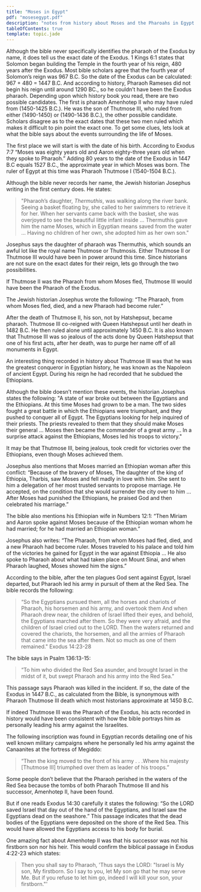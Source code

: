 ```yaml
---
title: "Moses in Egypt"
pdf: "mosesegypt.pdf"
description: "notes from history about Moses and the Pharoahs in Egypt."
tableOfContents: true
template: topic.jade
---
```


Although the bible never specifically identifies the pharaoh of the
Exodus by name, it does tell us the exact date of the Exodus. 1 Kings
6:1 states that Solomon began building the Temple in the fourth year of
his reign, 480 years after the Exodus. Most bible scholars agree that
the fourth year of Solomon’s reign was 967 B.C. So the date of the
Exodus can be calculated: 967 + 480 = 1447 B.C. And according to
history, Pharaoh Rameses did not begin his reign until around 1290 BC.,
so he couldn’t have been the Exodus pharaoh. Depending upon which
history book you read, there are two possible candidates. The first is
pharaoh Amenhotep II who may have ruled from (1450-1425 B.C.). He was
the son of Thutmose III, who ruled from either (1490-1450) or (1490-1436
B.C.), the other possible candidate. Scholars disagree as to the exact
dates that these two men ruled which makes it difficult to pin point the
exact one. To get some clues, lets look at what the bible says about the
events surrounding the life of Moses.

The first place we will start is with the date of his birth. According
to Exodus 7:7 “Moses was eighty years old and Aaron eighty-three years
old when they spoke to Pharaoh.” Adding 80 years to the date of the
Exodus in 1447 B.C equals 1527 B.C., the approximate year in which Moses
was born. The ruler of Egypt at this time was Pharaoh Thutmose I
(1540-1504 B.C.).

Although the bible never records her name, the Jewish historian Josephus
writing in the first century does. He states:

> "Pharaoh’s daughter, *Thermuthis*, was walking along the river bank.
Seeing a basket floating by, she called to her swimmers to retrieve it
for her. When her servants came back with the basket, she was overjoyed
to see the beautiful little infant inside ... Thermuthis gave him the
name Moses, which in Egyptian means saved from the water ... Having
no children of her own, she adopted him as her own son."

Josephus says the daughter of pharaoh was Thermuthis, which sounds an
awful lot like the royal name Thutmose or Thutmosis. Either Thutmose II
or Thutmose III would have been in power around this time. Since
historians are not sure on the exact dates for their reign, lets go
through the two possibilities.

If Thutmose II was the Pharaoh from whom Moses fled, Thutmose III would
have been the Pharaoh of the Exodus.

The Jewish historian Josephus wrote the following: “The Pharaoh, from
whom Moses fled, died, and a new Pharaoh had become ruler.”

After the death of Thutmose II, his son, not by Hatshepsut, became
pharaoh. Thutmose III co-reigned with Queen Hatshepsut until her death
in 1482 B.C. He then ruled alone until approximately 1450 B.C. It is
also known that Thutmose III was so jealous of the acts done by Queen
Hatshepsut that one of his first acts, after her death, was to purge her
name off of all monuments in Egypt.

An interesting thing recorded in history about Thutmose III was that he
was the greatest conqueror in Egyptian history, he was known as the
Napoleon of ancient Egypt. During his reign he had recorded that he
subdued the Ethiopians.

Although the bible doesn’t mention these events, the historian Josephus
states the following: "A state of war broke out between the Egyptians
and the Ethiopians. At this time Moses had grown to be a man. The two
sides fought a great battle in which the Ethiopians were triumphant, and
they pushed to conquer all of Egypt. The Egyptians looking for help
inquired of their priests. The priests revealed to them that they should
make Moses their general ... Moses then became the commander of a
great army ... In a surprise attack against the Ethiopians, Moses led
his troops to victory."

It may be that Thutmose III, being jealous, took credit for victories
over the Ethiopians, even though Moses achieved them.

Josephus also mentions that Moses married an Ethiopian woman after this
conflict: “Because of the bravery of Moses, The daughter of the king of
Ethiopia, Tharbis, saw Moses and fell madly in love with him. She sent
to him a delegation of her most trusted servants to propose marriage. He
accepted, on the condition that she would surrender the city over to
him ... After Moses had punished the Ethiopians, he praised God and then
celebrated his marriage.”

The bible also mentions his Ethiopian wife in Numbers 12:1: “Then Miriam
and Aaron spoke against Moses because of the Ethiopian woman whom he had
married; for he had married an Ethiopian woman.”

Josephus also writes: “The Pharaoh, from whom Moses had fled, died, and
a new Pharaoh had become ruler. Moses traveled to his palace and told
him of the victories he gained for Egypt in the war against Ethiopia ...
He also spoke to Pharaoh about what had taken place on Mount Sinai, and
when Pharaoh laughed, Moses showed him the signs.”

According to the bible, after the ten plagues God sent against Egypt,
Israel departed, but Pharaoh led his army in pursuit of them at the Red
Sea. The bible records the following:

> “So the Egyptians pursued them, all the horses and chariots of
Pharaoh, his horsemen and his army, and overtook them And when Pharaoh
drew near, the children of Israel lifted their eyes, and behold, the
Egyptians marched after them. So they were very afraid, and the children
of Israel cried out to the LORD. Then the waters returned and covered
the chariots, the horsemen, and all the armies of Pharaoh that came into
the sea after them. Not so much as one of them remained." Exodus
14:23-28

The bible says in Psalm 136:13-15:

> “To him who divided the Red Sea asunder, and brought Israel in the
midst of it, but swept Pharaoh and his army into the Red Sea.”

This passage says Pharaoh was killed in the incident. If so, the date of
the Exodus in 1447 B.C., as calculated from the Bible, is synonymous
with Pharaoh Thutmose III death which most historians approximate at
1450 B.C.

If indeed Thutmose III was the Pharaoh of the Exodus, his acts recorded
in history would have been consistent with how the bible portrays him as
personally leading his army against the Israelites.

The following inscription was found in Egyptian records detailing one of
his well known military campaigns where he personally led his army
against the Canaanites at the fortress of Megiddo:

> “Then the king moved to the front of his army . . .Where his majesty
[Thutmose III] triumphed over them as leader of his troops.”

Some people don’t believe that the Pharaoh perished in the waters of
the Red Sea because the tombs of both Pharaoh Thutmose III and his
successor, Amenhotep II, have been found.

But if one reads Exodus 14:30 carefully it states the following: “So the
LORD saved Israel that day out of the hand of the Egyptians, and Israel
saw the Egyptians dead on the seashore.” This passage indicates that the
dead bodies of the Egyptians were deposited on the shore of the Red Sea.
This would have allowed the Egyptians access to his body for burial.

One amazing fact about Amenhotep II was that his successor was not his
firstborn son nor his heir. This would confirm the biblical passage in
Exodus 4:22-23 which states:

> Then you shall say to Pharaoh, 'Thus says the LORD: "Israel is My son,
My firstborn. So I say to you, let My son go that he may serve Me. But
if you refuse to let him go, indeed I will kill your son, your
firstborn."'

